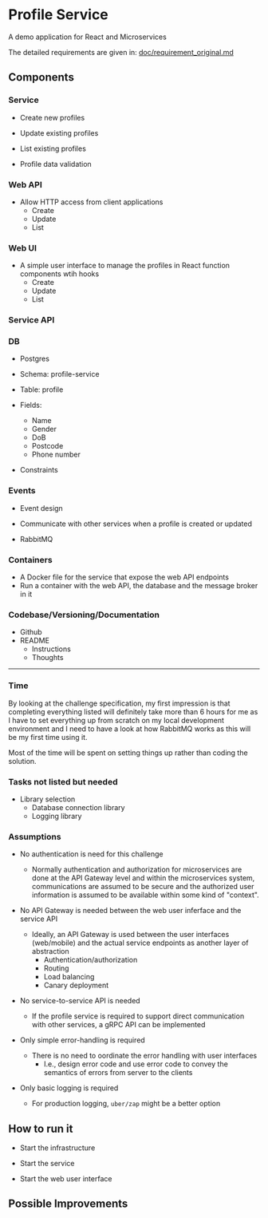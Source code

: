 # Profile Service 

A demo application for React and Microservices

The detailed requirements are given in: [doc/requirement_original.md](doc/requirement_original.md)

## Components

### Service

- Create new profiles
- Update existing profiles
- List existing profiles

- Profile data validation

### Web API

- Allow HTTP access from client applications
  - Create
  - Update
  - List

### Web UI

- A simple user interface to manage the profiles in React function components wtih hooks
  - Create
  - Update
  - List

### Service API

### DB

- Postgres

- Schema: profile-service
- Table: profile
- Fields:
  - Name
  - Gender
  - DoB
  - Postcode
  - Phone number
- Constraints

### Events

- Event design

- Communicate with other services when a profile is created or updated
- RabbitMQ

### Containers

- A Docker file for the service that expose the web API endpoints
- Run a container with the web API, the database and the message broker in it

### Codebase/Versioning/Documentation

- Github
- README
  - Instructions
  - Thoughts


---

### Time

By looking at the challenge specification, my first impression is that completing everything listed will definitely take more than 6 hours for me as I have to set everything up from scratch on my local development environment and I need to have a look at how RabbitMQ works as this will be my first time using it. 

Most of the time will be spent on setting things up rather than coding the solution. 

### Tasks not listed but needed

- Library selection
  - Database connection library
  - Logging library

### Assumptions

- No authentication is need for this challenge
  - Normally authentication and authorization for microservices are done at the API Gateway level and within the microservices system, communications are assumed to be secure and the authorized user information is assumed to be available within some kind of "context".

- No API Gateway is needed between the web user inferface and the service API
  - Ideally, an API Gateway is used between the user interfaces (web/mobile) and the actual service endpoints as another layer of abstraction
    - Authentication/authorization
    - Routing
    - Load balancing
    - Canary deployment

- No service-to-service API is needed
  - If the profile service is required to support direct communication with other services, a gRPC API can be implemented

- Only simple error-handling is required
  - There is no need to oordinate the error handling with user interfaces
    - I.e., design error code and use error code to convey the semantics of errors from server to the clients

- Only basic logging is required
  - For production logging, `uber/zap` might be a better option


## How to run it

- Start the infrastructure

- Start the service

- Start the web user interface

## Possible Improvements

